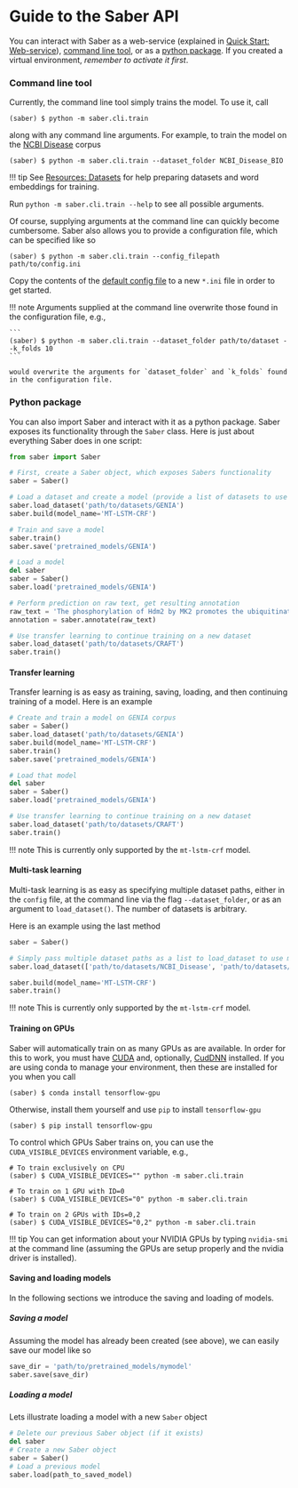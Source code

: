 # Guide to the Saber API

You can interact with Saber as a web-service (explained in [Quick Start: Web-service](https://baderlab.github.io/saber/quick_start/#web-service)), [command line tool](#command-line-tool), or as a [python package](#python-package). If you created a virtual environment, _remember to activate it first_.

### Command line tool

Currently, the command line tool simply trains the model. To use it, call

```
(saber) $ python -m saber.cli.train
```

along with any command line arguments. For example, to train the model on the [NCBI Disease](https://www.ncbi.nlm.nih.gov/CBBresearch/Dogan/DISEASE/) corpus

```
(saber) $ python -m saber.cli.train --dataset_folder NCBI_Disease_BIO
```

!!! tip
    See [Resources: Datasets](https://baderlab.github.io/saber/resources/#datasets) for help preparing datasets and word embeddings for training.

Run `python -m saber.cli.train --help` to see all possible arguments.

Of course, supplying arguments at the command line can quickly become cumbersome. Saber also allows you to provide a configuration file, which can be specified like so

```
(saber) $ python -m saber.cli.train --config_filepath path/to/config.ini
```

Copy the contents of the [default config file](https://github.com/BaderLab/saber/blob/master/saber/config.ini) to a new `*.ini` file in order to get started.

!!! note
    Arguments supplied at the command line overwrite those found in the configuration file, e.g.,

    ```
    (saber) $ python -m saber.cli.train --dataset_folder path/to/dataset --k_folds 10
    ```

    would overwrite the arguments for `dataset_folder` and `k_folds` found in the configuration file.

### Python package

You can also import Saber and interact with it as a python package. Saber exposes its functionality through the `Saber` class. Here is just about everything Saber does in one script:

```python
from saber import Saber

# First, create a Saber object, which exposes Sabers functionality
saber = Saber()

# Load a dataset and create a model (provide a list of datasets to use multi-task learning!)
saber.load_dataset('path/to/datasets/GENIA')
saber.build(model_name='MT-LSTM-CRF')

# Train and save a model
saber.train()
saber.save('pretrained_models/GENIA')

# Load a model
del saber
saber = Saber()
saber.load('pretrained_models/GENIA')

# Perform prediction on raw text, get resulting annotation
raw_text = 'The phosphorylation of Hdm2 by MK2 promotes the ubiquitination of p53.'
annotation = saber.annotate(raw_text)

# Use transfer learning to continue training on a new dataset
saber.load_dataset('path/to/datasets/CRAFT')
saber.train()
```

#### Transfer learning

Transfer learning is as easy as training, saving, loading, and then continuing training of a model. Here is an example

```python
# Create and train a model on GENIA corpus
saber = Saber()
saber.load_dataset('path/to/datasets/GENIA')
saber.build(model_name='MT-LSTM-CRF')
saber.train()
saber.save('pretrained_models/GENIA')

# Load that model
del saber
saber = Saber()
saber.load('pretrained_models/GENIA')

# Use transfer learning to continue training on a new dataset
saber.load_dataset('path/to/datasets/CRAFT')
saber.train()
```

!!! note
    This is currently only supported by the `mt-lstm-crf` model.

#### Multi-task learning

Multi-task learning is as easy as specifying multiple dataset paths, either in the `config` file, at the command line via the flag `--dataset_folder`, or as an argument to `load_dataset()`. The number of datasets is arbitrary.

Here is an example using the last method

```python
saber = Saber()

# Simply pass multiple dataset paths as a list to load_dataset to use multi-task learning.
saber.load_dataset(['path/to/datasets/NCBI_Disease', 'path/to/datasets/Linnaeus'])

saber.build(model_name='MT-LSTM-CRF')
saber.train()
```

!!! note
    This is currently only supported by the `mt-lstm-crf` model.

#### Training on GPUs

Saber will automatically train on as many GPUs as are available. In order for this to work, you must have [CUDA](https://developer.nvidia.com/cuda-downloads) and, optionally, [CudDNN](https://developer.nvidia.com/cudnn) installed. If you are using conda to manage your environment, then these are installed for you when you call

```
(saber) $ conda install tensorflow-gpu
```

Otherwise, install them yourself and use `pip` to install `tensorflow-gpu`

```
(saber) $ pip install tensorflow-gpu
```

To control which GPUs Saber trains on, you can use the `CUDA_VISIBLE_DEVICES` environment variable, e.g.,

```
# To train exclusively on CPU
(saber) $ CUDA_VISIBLE_DEVICES="" python -m saber.cli.train

# To train on 1 GPU with ID=0
(saber) $ CUDA_VISIBLE_DEVICES="0" python -m saber.cli.train

# To train on 2 GPUs with IDs=0,2
(saber) $ CUDA_VISIBLE_DEVICES="0,2" python -m saber.cli.train
```

!!! tip
    You can get information about your NVIDIA GPUs by typing `nvidia-smi` at the command line (assuming the GPUs are setup properly and the nvidia driver is installed).

#### Saving and loading models

In the following sections we introduce the saving and loading of models.

##### Saving a model

Assuming the model has already been created (see above), we can easily save our model like so

```python
save_dir = 'path/to/pretrained_models/mymodel'
saber.save(save_dir)
```

##### Loading a model

Lets illustrate loading a model with a new `Saber` object

```python
# Delete our previous Saber object (if it exists)
del saber
# Create a new Saber object
saber = Saber()
# Load a previous model
saber.load(path_to_saved_model)
```
